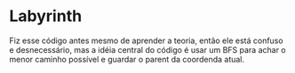# Labyrinth

Fiz esse código antes mesmo de aprender a teoria, então ele está confuso e desnecessário, mas a idéia central do código é usar um BFS para achar o menor caminho possível e guardar o parent da coordenda atual.
